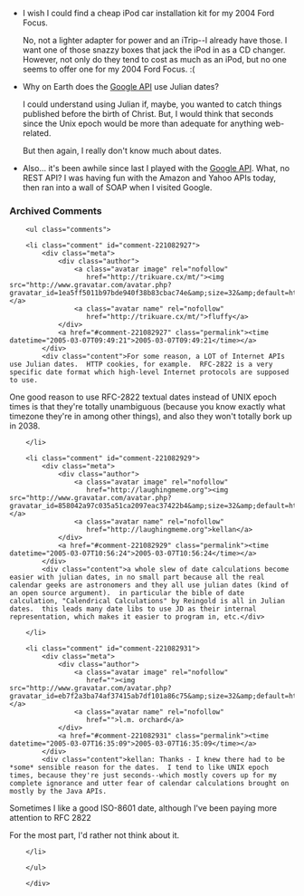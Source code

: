 * I wish I could find a cheap iPod car installation kit for my 2004 Ford Focus.  

  No, not a lighter adapter for power and an iTrip--I already have those.  I want one of those snazzy boxes that jack the iPod in as a CD changer.  However, not only do they tend to cost as much as an iPod, but no one seems to offer one for my 2004 Ford Focus.  :(

* Why on Earth does the [Google API][gapi] use Julian dates?

  I could understand using Julian if, maybe, you wanted to catch things published before the birth of Christ.  But, I would think that seconds since the Unix epoch would be more than adequate for anything web-related.
  
  But then again, I really don't know much about dates.

[gapi]: http://www.google.com/apis/

* Also... it's been awhile since last I played with the [Google API][gapi].  What, no REST API?  I was having fun with the Amazon and Yahoo APIs today, then ran into a wall of SOAP when I visited Google.

<div id="comments" class="comments archived-comments">
            <h3>Archived Comments</h3>
            
        <ul class="comments">
            
        <li class="comment" id="comment-221082927">
            <div class="meta">
                <div class="author">
                    <a class="avatar image" rel="nofollow" 
                       href="http://trikuare.cx/mt/"><img src="http://www.gravatar.com/avatar.php?gravatar_id=1ea5ff5011b97bde940f38b83cbac74e&amp;size=32&amp;default=http://mediacdn.disqus.com/1320279820/images/noavatar32.png"/></a>
                    <a class="avatar name" rel="nofollow" 
                       href="http://trikuare.cx/mt/">fluffy</a>
                </div>
                <a href="#comment-221082927" class="permalink"><time datetime="2005-03-07T09:49:21">2005-03-07T09:49:21</time></a>
            </div>
            <div class="content">For some reason, a LOT of Internet APIs use Julian dates.  HTTP cookies, for example.  RFC-2822 is a very specific date format which high-level Internet protocols are supposed to use.

One good reason to use RFC-2822 textual dates instead of UNIX epoch times is that they're totally unambiguous (because you know exactly what timezone they're in among other things), and also they won't totally bork up in 2038.</div>
            
        </li>
    
        <li class="comment" id="comment-221082929">
            <div class="meta">
                <div class="author">
                    <a class="avatar image" rel="nofollow" 
                       href="http://laughingmeme.org"><img src="http://www.gravatar.com/avatar.php?gravatar_id=858042a97c035a51ca2097eac37422b4&amp;size=32&amp;default=http://mediacdn.disqus.com/1320279820/images/noavatar32.png"/></a>
                    <a class="avatar name" rel="nofollow" 
                       href="http://laughingmeme.org">kellan</a>
                </div>
                <a href="#comment-221082929" class="permalink"><time datetime="2005-03-07T10:56:24">2005-03-07T10:56:24</time></a>
            </div>
            <div class="content">a whole slew of date calculations become easier with julian dates, in no small part because all the real calendar geeks are astronomers and they all use julian dates (kind of an open source argument).  in particular the bible of date calculation, "Calendrical Calculations" by Reingold is all in Julian dates.  this leads many date libs to use JD as their internal representation, which makes it easier to program in, etc.</div>
            
        </li>
    
        <li class="comment" id="comment-221082931">
            <div class="meta">
                <div class="author">
                    <a class="avatar image" rel="nofollow" 
                       href=""><img src="http://www.gravatar.com/avatar.php?gravatar_id=eb7f2a3ba74af37415ab7df101a86c75&amp;size=32&amp;default=http://mediacdn.disqus.com/1320279820/images/noavatar32.png"/></a>
                    <a class="avatar name" rel="nofollow" 
                       href="">l.m. orchard</a>
                </div>
                <a href="#comment-221082931" class="permalink"><time datetime="2005-03-07T16:35:09">2005-03-07T16:35:09</time></a>
            </div>
            <div class="content">kellan: Thanks - I knew there had to be *some* sensible reason for the dates.  I tend to like UNIX epoch times, because they're just seconds--which mostly covers up for my complete ignorance and utter fear of calendar calculations brought on mostly by the Java APIs.  

Sometimes I like a good ISO-8601 date, although I've been paying more attention to RFC 2822

For the most part, I'd rather not think about it.</div>
            
        </li>
    
        </ul>
    
        </div>
    